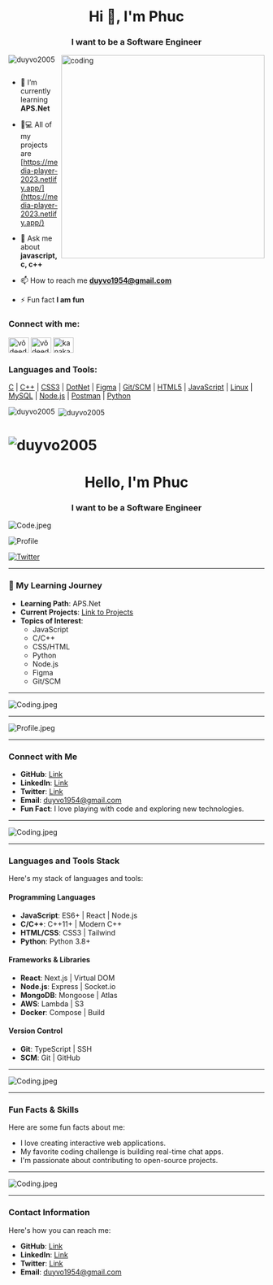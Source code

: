<h1 align="center">Hi 👋, I'm Phuc</h1>
<h3 align="center">I want to be a Software Engineer</h3>

<img align = "right" alt="coding" width = "400" src="https://user-images.githubusercontent.com/69011963/137184767-79a13ec7-1bb3-4341-a6da-3a149c9c159a.gif">

<p align="left"> <img src="https://komarev.com/ghpvc/?username=duyvo2005&label=Profile%20views&color=0e75b6&style=flat" alt="duyvo2005" /> </p>

<p align="left"> <a href="https://twitter.com/" target="blank"><img src="https://img.shields.io/twitter/follow/?logo=twitter&style=for-the-badge" alt="" /></a> </p>

- 🌱 I’m currently learning **APS.Net**

- 👨💻 All of my projects are [https://media-player-2023.netlify.app/](https://media-player-2023.netlify.app/)

- 💬 Ask me about **javascript, c, c++**

- 📫 How to reach me **duyvo1954@gmail.com**

- ⚡ Fun fact **I am fun**

<h3 align="left">Connect with me:</h3>
<p align="left">
<a href="https://stackoverflow.com/users/võ deedφct" target="blank"><img align="center" src="https://raw.githubusercontent.com/rahuldkjain/github-profile-readme-generator/master/src/images/icons/Social/stack-overflow.svg" alt="võ deedφct" height="30" width="40" /></a>
<a href="https://www.hackerrank.com/võ deedφct" target="blank"><img align="center" src="https://raw.githubusercontent.com/rahuldkjain/github-profile-readme-generator/master/src/images/icons/Social/hackerrank.svg" alt="võ deedφct" height="30" width="40" /></a>
<a href="https://www.leetcode.com/kanakarta" target="blank"><img align="center" src="https://raw.githubusercontent.com/rahuldkjain/github-profile-readme-generator/master/src/images/icons/Social/leet-code.svg" alt="kanakarta" height="30" width="40" /></a>
</p>

<h3 align="left">Languages and Tools:</h3>
<p align="left"> <a href="https://www.cprogramming.com/" target="_blank" rel="noopener noreferrer">C</a> | 
<a href="https://www.w3schools.com/cpp/" target="_blank" rel="noopener noreferrer">C++</a> |
<a href="https://www.w3schools.com/css/" target="_blank" rel="noopener noreferrer">CSS3</a> |
<a href="https://dotnet.microsoft.com/" target="_blank" rel="noopener noreferrer">DotNet</a> |
<a href="https://www.figma.com/" target="_blank" rel="noopener noreferrer">Figma</a> |
<a href="https://git-scm.com/" target="_blank" rel="noopener noreferrer">Git/SCM</a> |
<a href="https://www.w3.org/html/" target="_blank" rel="noopener noreferrer">HTML5</a> |
<a href="https://developer.mozilla.org/en-US/docs/Web/JavaScript" target="_blank" rel="noopener noreferrer">JavaScript</a> |
<a href="https://www.linux.org/" target="_blank" rel="noopener noreferrer">Linux</a> |
<a href="https://www.mysql.com/" target="_blank" rel="noopener noreferrer">MySQL</a> |
<a href="https://nodejs.org" target="_blank" rel="noopener noreferrer">Node.js</a> |
<a href="https://postman.com" target="_blank" rel="noopener noreferrer">Postman</a> |
<a href="https://www.python.org" target="_blank" rel="noopener noreferrer">Python</a>

<p><img align="left" src="https://github-readme-stats.vercel.app/api/top-langs?username=duyvo2005&show_icons=true&locale=en&layout=compact" alt="duyvo2005" /></p>

<p>&nbsp;<img align="center" src="https://github-readme-stats.vercel.app/api?username=duyvo2005&show_icons=true&locale=en" alt="duyvo2005" /></p>

# <p><img align="center" src="https://github-readme-streak-stats.herokuapp.com/?user=duyvo2005&" alt="duyvo2005" /></p>

<h1 align="center">Hello, I'm Phuc</h1>
<h3 align="center">I want to be a Software Engineer</h3>

![Code.jpeg](https://user-images.githubusercontent.com/69011963/137184767-79a13ec7-1bb3-4341-a6da-3a149c9c159a.gif)

<img src="https://komarev.com/ghpvc/?username=duyvo2005&label=Profile%20views&color=0e75b6&style=flat" alt="Profile" />

<p><a href="https://twitter.com/" target="_blank"><img src="https://img.shields.io/twitter/follow/?logo=twitter&style=for-the-badge" alt="Twitter" /></a></p>

---

### 🌱 My Learning Journey

- **Learning Path**: APS.Net
- **Current Projects**: [Link to Projects](https://media-player-2023.netlify.app/)
- **Topics of Interest**:
  - JavaScript
  - C/C++
  - CSS/HTML
  - Python
  - Node.js
  - Figma
  - Git/SCM

---

![Coding.jpeg](https://user-images.githubusercontent.com/69011963/137184767-79a13ec7-1bb3-4341-a6da-3a149c9c159a.gif)

---

![Profile.jpeg](https://komarev.com/ghpvc/?username=duyvo2005&label=Profile%20views&color=0e75b6&style=flat)

---

### Connect with Me

- **GitHub**: [Link](https://github.com/yourusername)
- **LinkedIn**: [Link](https://linkedin.com/in/name)
- **Twitter**: [Link](https://twitter.com/)
- **Email**: duyvo1954@gmail.com
- **Fun Fact**: I love playing with code and exploring new technologies.

---

![Coding.jpeg](https://user-images.githubusercontent.com/69011963/137184767-79a13ec7-1bb3-4341-a6da-3a149c9c159a.gif)

---

### Languages and Tools Stack

Here's my stack of languages and tools:

#### **Programming Languages**

- **JavaScript**: ES6+ | React | Node.js
- **C/C++**: C++11+ | Modern C++
- **HTML/CSS**: CSS3 | Tailwind
- **Python**: Python 3.8+

#### **Frameworks & Libraries**

- **React**: Next.js | Virtual DOM
- **Node.js**: Express | Socket.io
- **MongoDB**: Mongoose | Atlas
- **AWS**: Lambda | S3
- **Docker**: Compose | Build

#### **Version Control**

- **Git**: TypeScript | SSH
- **SCM**: Git | GitHub

---

![Coding.jpeg](https://user-images.githubusercontent.com/69011963/137184767-79a13ec7-1bb3-4341-a6da-3a149c9c159a.gif)

---

### Fun Facts & Skills

Here are some fun facts about me:

- I love creating interactive web applications.
- My favorite coding challenge is building real-time chat apps.
- I'm passionate about contributing to open-source projects.

---

![Coding.jpeg](https://user-images.githubusercontent.com/69011963/137184767-79a13ec7-1bb3-4341-a6da-3a149c9c159a.gif)

---

### Contact Information

Here's how you can reach me:

- **GitHub**: [Link](https://github.com/yourusername)
- **LinkedIn**: [Link](https://linkedin.com/in/name)
- **Twitter**: [Link](https://twitter.com/)
- **Email**: duyvo1954@gmail.com
